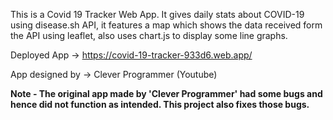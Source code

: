 This is a Covid 19 Tracker Web App. It gives daily stats about COVID-19 using disease.sh API, it features a map which shows the data received form the API using leaflet, also uses chart.js to display some line graphs.

Deployed App -> https://covid-19-tracker-933d6.web.app/

App designed by -> Clever Programmer (Youtube)

**Note - The original app made by 'Clever Programmer' had some bugs and hence did not function as intended. This project also fixes those bugs.**
